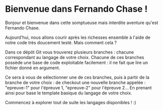 # Bienvenue dans Fernando Chase !

Bonjour et bienvenue dans cette somptueuse mais interdite aventure qu'est Fernando Chase.

Aujourd'hui, nous allons courir après les richesses ensemble à l'aide de notre code très doucement testé. Mais comment cela ?

Dans ce dépôt Git vous trouverez plusieurs branches : chacune correspondant au langage de votre choix. Chacune de ces branches possède une base de code exploitable facilement : il ne fait que lire un fichier donné en argument.

Ce sera à vous de sélectionner une de ces branches, puis à partir de la branche de votre choix : de checkout une nouvelle branche appelée : "epreuve-1" pour l'épreuve 1, "epreuve-2" pour l'épreuve 2... En prenant ainsi pour base le template basique du langage de votre choix.

Commencez à explorer tout de suite les langages disponibles ! :)
